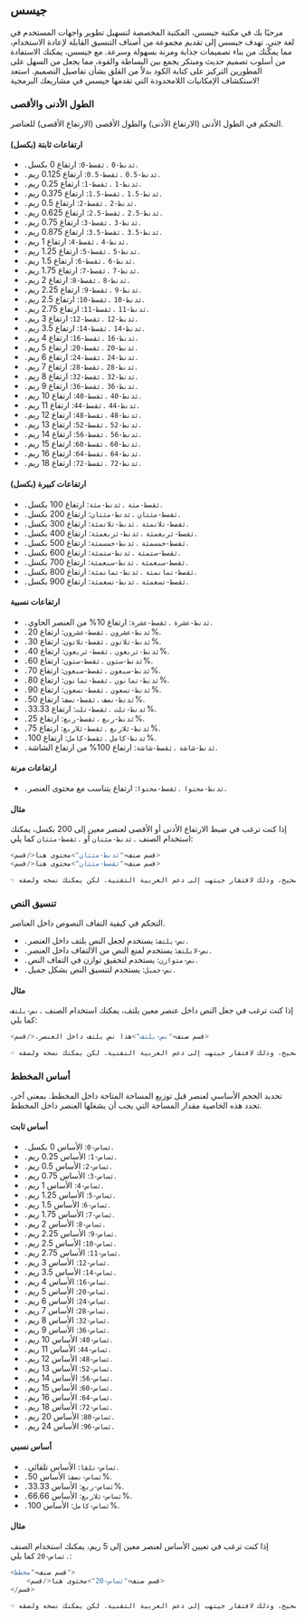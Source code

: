 ## جيسس
مرحبًا بك في مكتبة جيسس، المكتبة المخصصة لتسهيل تطوير واجهات المستخدم في لغة جني. تهدف جيسس إلى تقديم مجموعة من أصناف التنسيق القابلة لإعادة الاستخدام، مما يمكّنك من بناء تصميمات جذابة ومرنة بسهولة وسرعة. مع جيسس، يمكنك الاستفادة من أسلوب تصميم حديث ومبتكر يجمع بين البساطة والقوة، مما يجعل من السهل على المطورين التركيز على كتابة الكود بدلاً من القلق بشأن تفاصيل التصميم. استعد لاستكشاف الإمكانيات اللامحدودة التي تقدمها جيسس في مشاريعك البرمجية!

### الطول الأدنى والأقصى

التحكم في الطول الأدنى (الارتفاع الأدنى) والطول الأقصى (الارتفاع الأقصى) للعناصر.

#### ارتفاعات ثابتة (بكسل)

- `.ئدنط-0` `.ئقصط-0`: ارتفاع 0 بكسل.
- `.ئدنط-0.5` `.ئقصط-0.5`: ارتفاع 0.125 ريم.
- `.ئدنط-1` `.ئقصط-1`: ارتفاع 0.25 ريم.
- `.ئدنط-1.5` `.ئقصط-1.5`: ارتفاع 0.375 ريم.
- `.ئدنط-2` `.ئقصط-2`: ارتفاع 0.5 ريم.
- `.ئدنط-2.5` `.ئقصط-2.5`: ارتفاع 0.625 ريم.
- `.ئدنط-3` `.ئقصط-3`: ارتفاع 0.75 ريم.
- `.ئدنط-3.5` `.ئقصط-3.5`: ارتفاع 0.875 ريم.
- `.ئدنط-4` `.ئقصط-4`: ارتفاع 1 ريم.
- `.ئدنط-5` `.ئقصط-5`: ارتفاع 1.25 ريم.
- `.ئدنط-6` `.ئقصط-6`: ارتفاع 1.5 ريم.
- `.ئدنط-7` `.ئقصط-7`: ارتفاع 1.75 ريم.
- `.ئدنط-8` `.ئقصط-8`: ارتفاع 2 ريم.
- `.ئدنط-9` `.ئقصط-9`: ارتفاع 2.25 ريم.
- `.ئدنط-10` `.ئقصط-10`: ارتفاع 2.5 ريم.
- `.ئدنط-11` `.ئقصط-11`: ارتفاع 2.75 ريم.
- `.ئدنط-12` `.ئقصط-12`: ارتفاع 3 ريم.
- `.ئدنط-14` `.ئقصط-14`: ارتفاع 3.5 ريم.
- `.ئدنط-16` `.ئقصط-16`: ارتفاع 4 ريم.
- `.ئدنط-20` `.ئقصط-20`: ارتفاع 5 ريم.
- `.ئدنط-24` `.ئقصط-24`: ارتفاع 6 ريم.
- `.ئدنط-28` `.ئقصط-28`: ارتفاع 7 ريم.
- `.ئدنط-32` `.ئقصط-32`: ارتفاع 8 ريم.
- `.ئدنط-36` `.ئقصط-36`: ارتفاع 9 ريم.
- `.ئدنط-40` `.ئقصط-40`: ارتفاع 10 ريم.
- `.ئدنط-44` `.ئقصط-44`: ارتفاع 11 ريم.
- `.ئدنط-48` `.ئقصط-48`: ارتفاع 12 ريم.
- `.ئدنط-52` `.ئقصط-52`: ارتفاع 13 ريم.
- `.ئدنط-56` `.ئقصط-56`: ارتفاع 14 ريم.
- `.ئدنط-60` `.ئقصط-60`: ارتفاع 15 ريم.
- `.ئدنط-64` `.ئقصط-64`: ارتفاع 16 ريم.
- `.ئدنط-72` `.ئقصط-72`: ارتفاع 18 ريم.

#### ارتفاعات كبيرة (بكسل)

- `.ئقصط-مئة` `.ئدنط-مئة`: ارتفاع 100 بكسل.
- `.ئقصط-مئتان` `.ئدنط-مئتان`: ارتفاع 200 بكسل.
- `.ئقصط-تلاتمئة` `.ئدنط-تلاتمئة`: ارتفاع 300 بكسل.
- `.ئقصط-ئربعمئة` `.ئدنط-ئربعمئة`: ارتفاع 400 بكسل.
- `.ئقصط-خمسمئة` `.ئدنط-خمسمئة`: ارتفاع 500 بكسل.
- `.ئقصط-ستمئة` `.ئدنط-ستمئة`: ارتفاع 600 بكسل.
- `.ئقصط-سبعمئة` `.ئدنط-سبعمئة`: ارتفاع 700 بكسل.
- `.ئقصط-تمانمئة` `.ئدنط-تمانمئة`: ارتفاع 800 بكسل.
- `.ئقصط-تسعمئة` `.ئدنط-تسعمئة`: ارتفاع 900 بكسل.

#### ارتفاعات نسبية

- `.ئدنط-عشرة` `.ئقصط-عشرة`: ارتفاع 10% من العنصر الحاوي.
- `.ئدنط-عشرون` `.ئقصط-عشرون`: ارتفاع 20%.
- `.ئدنط-تلاتون` `.ئقصط-تلاتون`: ارتفاع 30%.
- `.ئدنط-ئربعون` `.ئقصط-ئربعون`: ارتفاع 40%.
- `.ئدنط-ستون` `.ئقصط-ستون`: ارتفاع 60%.
- `.ئدنط-سبعون` `.ئقصط-سبعون`: ارتفاع 70%.
- `.ئدنط-تمانون` `.ئقصط-تمانون`: ارتفاع 80%.
- `.ئدنط-تسعون` `.ئقصط-تسعون`: ارتفاع 90%.
- `.ئدنط-نصف` `.ئقصط-نصف`: ارتفاع 50%.
- `.ئدنط-تلت` `.ئقصط-تلت`: ارتفاع 33.33%.
- `.ئدنط-ربع` `.ئقصط-ربع`: ارتفاع 25%.
- `.ئدنط-ئلاربع` `.ئقصط-ئلاربع`: ارتفاع 75%.
- `.ئدنط-كامل` `.ئقصط-كامل`: ارتفاع 100%.
- `.ئدنط-شاشة` `.ئقصط-شاشة`: ارتفاع 100% من ارتفاع الشاشة.

#### ارتفاعات مرنة

- `.ئدنط-محتوا` `.ئقصط-محتوا`: ارتفاع يتناسب مع محتوى العنصر.

#### مثال

إذا كنت ترغب في ضبط الارتفاع الأدنى أو الأقصى لعنصر معين إلى 200 بكسل، يمكنك استخدام الصنف `.ئدنط-مئتان` أو `.ئقصط-مئتان` كما يلي:

```python
<قسم صنف="ئدنط-مئتان">محتوى هنا</قسم>
<قسم صنف="ئقصط-مئتان">محتوى هنا</قسم>

☜ هام: الكود أعلاه لا يعرض بشكل صحيح، وذلك لافتقار جيتهب إلى دعم العربية التقنية. لكن يمكنك نسخه ولصقه.
```

### تنسيق النص

التحكم في كيفية التفاف النصوص داخل العناصر.

- `.نص-يلتف`: يستخدم لجعل النص يلتف داخل العنصر.
- `.نص-لايلتف`: يستخدم لمنع النص من الالتفاف داخل العنصر.  
- `.نص-متوازن`: يستخدم لتحقيق توازن في التفاف النص. 
- `.نص-جميل`: يستخدم لتنسيق النص بشكل جميل.

#### مثال

إذا كنت ترغب في جعل النص داخل عنصر معين يلتف، يمكنك استخدام الصنف `.نص-يلتف` كما يلي:

```python
<قسم صنف="نص-يلتف">هذا نص يلتف داخل العنصر.</قسم>

☜ هام: الكود أعلاه لا يعرض بشكل صحيح، وذلك لافتقار جيتهب إلى دعم العربية التقنية. لكن يمكنك نسخه ولصقه.
```

### أساس المخطط

تحديد الحجم الأساسي لعنصر قبل توزيع المساحة المتاحة داخل المخطط. بمعنى آخر، تحدد هذه الخاصية مقدار المساحة التي يجب أن يشغلها العنصر داخل المخطط.

####  أساس ثابت

- `.ئساس-0`: الأساس 0 بكسل.
- `.ئساس-1`: الأساس 0.25 ريم.
- `.ئساس-2`: الأساس 0.5 ريم.
- `.ئساس-3`: الأساس 0.75 ريم.
- `.ئساس-4`: الأساس 1 ريم.
- `.ئساس-5`: الأساس 1.25 ريم.
- `.ئساس-6`: الأساس 1.5 ريم.
- `.ئساس-7`: الأساس 1.75 ريم.
- `.ئساس-8`: الأساس 2 ريم.
- `.ئساس-9`: الأساس 2.25 ريم.
- `.ئساس-10`: الأساس 2.5 ريم.
- `.ئساس-11`: الأساس 2.75 ريم.
- `.ئساس-12`: الأساس 3 ريم.
- `.ئساس-14`: الأساس 3.5 ريم.
- `.ئساس-16`: الأساس 4 ريم.
- `.ئساس-20`: الأساس 5 ريم.
- `.ئساس-24`: الأساس 6 ريم.
- `.ئساس-28`: الأساس 7 ريم.
- `.ئساس-32`: الأساس 8 ريم.
- `.ئساس-36`: الأساس 9 ريم.
- `.ئساس-40`: الأساس 10 ريم.
- `.ئساس-44`: الأساس 11 ريم.
- `.ئساس-48`: الأساس 12 ريم.
- `.ئساس-52`: الأساس 13 ريم.
- `.ئساس-56`: الأساس 14 ريم.
- `.ئساس-60`: الأساس 15 ريم.
- `.ئساس-64`: الأساس 16 ريم.
- `.ئساس-72`: الأساس 18 ريم.
- `.ئساس-80`: الأساس 20 ريم.
- `.ئساس-96`: الأساس 24 ريم.

####  أساس نسبي

- `.ئساس-تلقا`: الأساس تلقائي.
- `.ئساس-نصف`: الأساس 50%.
- `.ئساس-ربع`: الأساس 33.33%.
- `.ئساس-ئلاربع`: الأساس 66.66%.
- `.ئساس-كامل`: الأساس 100%.

#### مثال

إذا كنت ترغب في تعيين الأساس لعنصر معين إلى 5 ريم، يمكنك استخدام الصنف `.ئساس-20` كما يلي:

```python
<قسم صنف="مخطط">
	<قسم صنف="ئساس-20">محتوى هنا</قسم>
</قسم>

☜ هام: الكود أعلاه لا يعرض بشكل صحيح، وذلك لافتقار جيتهب إلى دعم العربية التقنية. لكن يمكنك نسخه ولصقه.
```
